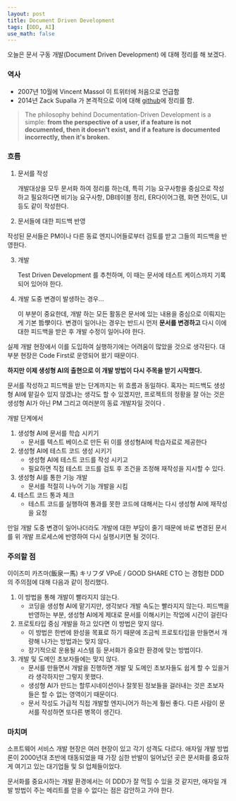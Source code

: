 ```yaml
---
layout: post
title: Document Driven Development
tags: [DDD, AI]
use_math: false
---
```






오늘은 문서 구동 개발(Document Driven Development) 에 대해 정리를 해 보겠다.



### 역사

* 2007년 10월에 Vincent Massol 이 트위터에 처음으로 언급함
* 2014년 Zack Supalla 가 본격적으로 이에 대해 [github](https://gist.github.com/zsup/9434452)에 정리를 함. 

> The philosophy behind Documentation-Driven Development is a simple: **from the perspective of a user, if a feature is not documented, then it doesn't exist, and if a feature is documented incorrectly, then it's broken.**



### 흐름

1. 문서를 작성

   개발대상을 모두 문서화 하여 정리를 하는데,  특히 기능 요구사항을 중심으로 작성하고 필요하다면 비기능 요구사항, DB테이블 정리, ER다이어그램, 화면 전이도, UI등도 같이 작성한다.

2.  문서들에 대한 피드백 반영

   작성된 문서들은 PM이나 다른 동료 엔지니어들로부터 검토를 받고 그들의 피드백을 반영한다. 

3. 개발

   Test Driven Development 를 추천하며, 이 때는 문서에 테스트 케이스까지 기록되어 있어야 한다. 

4. 개발 도중 변경이 발생하는 경우…

   이 부분이 중요한데, 개발 하는 모든 활동은 문서에 있는 내용을 중심으로 이뤄지는게 기본 哲學이다. 변경이 일어나는 경우는 반드시 먼저 **문서를 변경하고** 다시 이에 대한 피드백을 받은 후 개발 수정이 일어나야 한다. 



실제 개발 현장에서 이를 도입하여 실행하기에는 어려움이 많았을 것으로 생각된다. 대부분 현장은 Code First로 운영되어 왔기 때문이다. 

**하지만 이제 생성형 AI의 출현으로 이 개발 방법이 다시 주목을 받기 시작했다.** 

문서를 작성하고 피드백을 받는 단계까지는 위 흐름과 동일하다. 혹자는 피드백도 생성형 AI에 맡길수 있지 않겠냐는 생각도 할 수 있겠지만, 프로젝트의 정황을 잘 아는 것은 생성형 AI가 아닌 PM 그리고 여러분의 동료 개발자일 것이다 .

개발 단계에서

1. 생성형 AI에 문서를 학습 시키기
   * 문서를 텍스트 베이스로 만든 뒤 이를 생성형AI에 학습자료로 제공한다
2. 생성형 AI에 테스트 코드 생성 시키기
   * 생성형 AI에 테스트 코드를 작성 시키고
   * 필요하면 직접 테스트 코드를 검토 후 조건을 조정해 재작성을 지시할 수 있다. 
3. 생성형 AI를 통한 기능 개발
   * 문서를 적절히 나누어 기능 개발을 시킴
4. 테스트 코드 통과 체크
   * 테스트 코드를 실행하여 통과를 못한 코드에 대해서는 다시 생성형 AI에 재작성을 요청



만일 개발 도중 변경이 일어나더라도 개발에 대한 부담이 줄기 때문에 바로 변경된 문서를 위 개발 프로세스에 반영하여 다시 실행시키면 될 것이다. 



### 주의할 점



이이즈미 카즈마(飯泉一馬) キリフダ VPoE / GOOD SHARE CTO 는 경험한 DDD의 주의점에 대해 다음과 같이 정리했다. 

1. 이 방법을 통해 개발이 빨라지지 않는다. 
   * 코딩을 생성형 AI에 맡기지만, 생각보다 개발 속도는 빨라지지 않는다. 피드백을 반영하는 부분, 생성형 AI에게 제대로 문서를 이해시키는 작업에 시간이 걸린다
2. 프로토타입 중심 개발을 하고 있다면 이 방법은 맞지 않다. 
   * 이 방법은 한번에 완성을 목표로 하기 때문에 조금씩 프로토타입을 만들면서 개량해 나가는 방법과는 맞지 않다. 
   * 장기적으로 운용될 시스템 등 문서화가 중요한 환경에 맞는 방법이다.
3. 개발 및 도메인 초보자들에는 맞지 않다.
   * 문서를 만들면서 개발을 진행하면 개발 및 도메인 초보자들도 쉽게 할 수 있을거라 생각하지만 그렇지 못했다.
   * 생성형 AI가 만드는 할루시네이션이나 잘못된 정보들을 걸러내는 것은 초보자들은 할 수 없는 영역이기 때문이다. 
   * 문서 작성도 가급적 직접 개발할 엔지니어가 하는게 훨씬 좋다. 다른 사람이 문서를 작성하면 또다른 병목이 생긴다.



### 마치며

소프트웨어 서비스 개발 현장은 여러 현장이 있고 각기 성격도 다르다. 애자일 개발 방법론이 2000년대 초반에 태동되었을 때 가장 심한 반발이 일어났던 곳은 문서화를 중요하게 여기고 있는 대기업들 및 SI 업체들이었다. 

문서화를 중요시하는 개발 환경에서는 이 DDD가 잘 먹힐 수 있을 것 같지만, 애자일 개발 방법이 주는 메리트를 얻을 수 없다는 점은 감안하고 가야 한다. 

